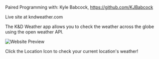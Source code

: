 Paired Programming with: Kyle Babcock, https://github.com/KJBabcock

Live site at kndweather.com

The K&D Weather app allows you to check the weather across the globe using the open weather API.

<img src="https://i.imgur.com/ASdzcQu.png" alt="Website Preview" title="K&D Weather App Preview">

Click the Location Icon to check your current location's weather!